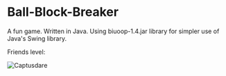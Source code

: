 # Ball-Block-Breaker

A fun game. Written in Java. Using biuoop-1.4.jar library for simpler use of Java's Swing library.

Friends level:

![Captusdare](https://github.com/ArthurRennert/Ball-Block-Breaker/assets/98784840/2179ef26-1b89-4702-a0db-e36a3fabc99f)
